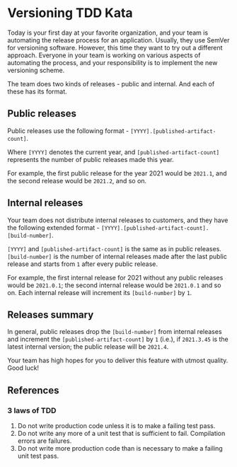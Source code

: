 # Versioning TDD Kata
Today is your first day at your favorite organization, and your team is automating the release process for an application. Usually, they use SemVer for versioning software. However, this time they want to try out a different approach. Everyone in your team is working on various aspects of automating the process, and your responsibility is to implement the new versioning scheme.

The team does two kinds of releases - public and internal. And each of these has its format.

## Public releases
Public releases use the following format - `[YYYY].[published-artifact-count]`.

Where `[YYYY]` denotes the current year, and `[published-artifact-count]` represents the number of public releases made this year.

For example, the first public release for the year 2021 would be `2021.1`, and the second release would be `2021.2`, and so on.

## Internal releases
Your team does not distribute internal releases to customers, and they have the following extended format - `[YYYY].[published-artifact-count].[build-number]`.

`[YYYY]` and `[published-artifact-count]` is the same as in public releases. `[build-number]` is the number of internal releases made after the last public release and starts from `1` after every public release.

For example, the first internal release for 2021 without any public releases would be `2021.0.1`; the second internal release would be `2021.0.1` and so on. Each internal release will increment its `[build-number]` by `1`.

## Releases summary
In general, public releases drop the `[build-number]` from internal releases and increment the `[published-artifact-count]` by `1`
(i.e.), if `2021.3.45` is the latest internal version; the public release will be `2021.4`.

Your team has high hopes for you to deliver this feature with utmost quality. Good luck!

## References
### 3 laws of TDD
1. Do not write production code unless it is to make a failing test pass.
2. Do not write any more of a unit test that is sufficient to fail. Compilation errors are failures.
3. Do not write more production code than is necessary to make a failing unit test pass.
